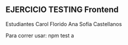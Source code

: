 ## EJERCICIO TESTING Frontend 

Estudiantes 
Carol Florido
Ana Sofía Castellanos 

Para correr usar: npm test a